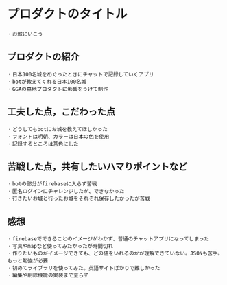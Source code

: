 # プロダクトのタイトル
    ・お城にいこう

## プロダクトの紹介
    ・日本100名城をめぐったときにチャットで記録していくアプリ
    ・botが教えてくれる日本100名城
    ・GGAの墓地プロダクトに影響をうけて制作


## 工夫した点，こだわった点
    ・どうしてもbotにお城を教えてほしかった
    ・フォントは明朝、カラーは日本の色を使用
    ・記録するところは苔色にした
    
    


## 苦戦した点，共有したいハマりポイントなど
    ・botの部分がfirebaseに入らず苦戦
    ・匿名ログインにチャレンジしたが、できなかった
    ・行きたいお城と行ったお城をそれぞれ保存したかったが苦戦
    



## 感想
    ・firebaseでできることのイメージがわかず、普通のチャットアプリになってしまった
    ・写真やmapなど使ってみたかったが時間切れ
    ・作りたいものがイメージできても、どの値をいれるのかが理解できていない。JSONも苦手。もっと勉強が必要
    ・初めてライブラリを使ってみた。英語サイトばかりで難しかった
    ・編集や削除機能の実装まで至らず
